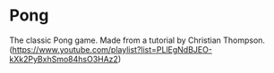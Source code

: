 # Pong
The classic Pong game. Made from a tutorial by Christian Thompson. (https://www.youtube.com/playlist?list=PLlEgNdBJEO-kXk2PyBxhSmo84hsO3HAz2)
